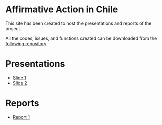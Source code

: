 # Affirmative Action in Chile 

This site has been created to host the presentations and reports of the project. 

All the codes, issues, and functions created can be downloaded from the [following repository](https://github.com/hbaraho/cuposBEA/)

# Presentations

- [Slide 1](https://valentinaandrade.github.io/AA_inchile/presentations/slide1.html#1)
- [Slide 2](https://valentinaandrade.github.io/AA_inchile/presentations/slide1.html#2)

# Reports

- [Report 1](https://valentinaandrade.github.io/AA_inchile/reports/report1.html#1)



